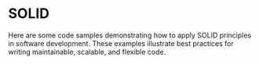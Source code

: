# SOLID
Here are some code samples demonstrating how to apply SOLID principles in software development. These examples illustrate best practices for writing maintainable, scalable, and flexible code.
